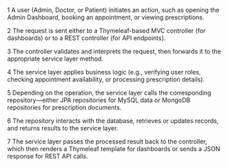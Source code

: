 1 A user (Admin, Doctor, or Patient) initiates an action, such as opening the Admin Dashboard, booking an appointment, or viewing prescriptions.

2 The request is sent either to a Thymeleaf-based MVC controller (for dashboards) or to a REST controller (for API endpoints).

3 The controller validates and interprets the request, then forwards it to the appropriate service layer method.

4 The service layer applies business logic (e.g., verifying user roles, checking appointment availability, or processing prescription details).

5 Depending on the operation, the service layer calls the corresponding repository—either JPA repositories for MySQL data or MongoDB repositories for prescription documents.

6 The repository interacts with the database, retrieves or updates records, and returns results to the service layer.

7 The service layer passes the processed result back to the controller, which then renders a Thymeleaf template for dashboards or sends a JSON response for REST API calls.